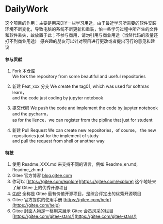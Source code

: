 # DailyWork
这个项目的作用：主要是用来DIY一些学习用途，由于最近学习所需要的软件安装环境不断变化，导致电脑的系统不断更新和重装，怕一些学习过程中所产生的文件和软件丢失，故放置于此；不参与商用，请勿引用与商业用途（当然代码的质量还打不到商业用途）
感兴趣的朋友可以针对项目进行更改或者提出可行的意见和建议

#### 参与贡献

1.  Fork 本仓库  
    We fork the repository from some beautiful and useful repositories  
    
2.  新建 Feat_xxx 分支
    We create the tag01, which was used for softmax learn，  
    and the code just coding by jupyter notebook  
    
3.  提交代码
    We push the code and implement the code by jupyter notebook and the pycharm，  
    as for the lience，we can register from the pipline that just for student  
    
4.  新建 Pull Request
    We can create new repositories，of course， the new repositories just for the implement of study  
    and pull the request from shell or another way


#### 特技

1.  使用 Readme\_XXX.md 来支持不同的语言，例如 Readme\_en.md, Readme\_zh.md
2.  Gitee 官方博客 [blog.gitee.com](https://blog.gitee.com)
3.  你可以 [https://gitee.com/explore](https://gitee.com/explore) 这个地址来了解 Gitee 上的优秀开源项目
4.  [GVP](https://gitee.com/gvp) 全称是 Gitee 最有价值开源项目，是综合评定出的优秀开源项目
5.  Gitee 官方提供的使用手册 [https://gitee.com/help](https://gitee.com/help)
6.  Gitee 封面人物是一档用来展示 Gitee 会员风采的栏目 [https://gitee.com/gitee-stars/](https://gitee.com/gitee-stars/)
